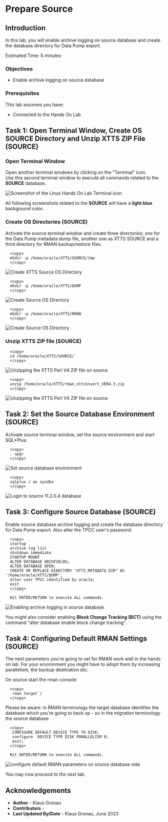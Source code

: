 # Prepare Source 

## Introduction

In this lab, you will enable archive logging on source database and create the database directory for Data Pump export.

Estimated Time: 5 minutes

### Objectives

- Enable archive logging on source database

### Prerequisites

This lab assumes you have:

- Connected to the Hands On Lab

## Task 1: Open Terminal Window, Create OS SOURCE Directory and Unzip XTTS ZIP File (SOURCE)

### Open Terminal Window 
Open another terminal windows by clicking on the "Terminal" icon. <br> 
Use this second terminal window to execute all commands related to the __SOURCE__ database.

![Screenshot of the Linux Hands On Lab Terminal icon](./images/terminal.png " ")

All following screenshots related to the __SOURCE__ will have a __light blue__ background color.



### Create OS Directories (SOURCE)
Activate the source terminal window and create three directories; one for the Data Pump metadata dump file, another one as XTTS SOURCE and a third directory for RMAN backup/restore files.

  ```
    <copy>
    mkdir -p /home/oracle/XTTS/SOURCE/tmp 
    </copy>
  ```
![Create XTTS Source OS Directory](./images/mkdir-xtts-src-os-dir.png " ")

  ```
    <copy>
    mkdir -p /home/oracle/XTTS/DUMP
    </copy>
  ```
![Create Source OS Directory](./images/mkdir-xtts-dump-dir.png " ")

  ```
    <copy>
    mkdir -p /home/oracle/XTTS/RMAN
    </copy>
  ```

![Create Source OS Directory](./images/mkdir-xtts-rman-dir.png " ")


### Unzip XTTS ZIP file (SOURCE)

  ```
    <copy>
    cd /home/oracle/XTTS/SOURCE/
    </copy>
  ```
![Unzipping the XTTS Perl V4 ZIP file on source](./images/change-xtts-src-dir.png " ")

  ```
    <copy>
    unzip /home/oracle/XTTS/rman_xttconvert_VER4.3.zip
    </copy>
  ```
![Unzipping the XTTS Perl V4 ZIP file on source](./images/unzip-xtts-src.png " ")

## Task 2: Set the Source Database Environment (SOURCE)

Activate source terminal window, set the source environment and start SQL*Plus:

  ```
    <copy>
    . upgr
    </copy>
 ```
![Set source database environment](./images/source-src-env.png " ")

  ```
    <copy>
    sqlplus / as sysdba
    </copy>
 ```
![Login to source 11.2.0.4 database](./images/start-sqlplus-src.png " ")


## Task 3: Configure Source Database (SOURCE)
Enable source database archive logging and create the database directory for Data Pump export. Also alter the TPCC user's password:


  ```
    <copy>
    startup
    archive log list
    shutdown immediate
    STARTUP MOUNT
    ALTER DATABASE ARCHIVELOG;
    ALTER DATABASE OPEN;
    CREATE OR REPLACE DIRECTORY "XTTS_METADATA_DIR" AS '/home/oracle/XTTS/DUMP';
    alter user TPCC identified by oracle;
    exit
    </copy>

    Hit ENTER/RETURN to execute ALL commands.
  ```

![Enabling archive logging in source database](./images/start-src-db-enable-archive.png " ")

You might also consider enabling __Block Change Tracking (BCT)__ using the command "alter database enable block change tracking".

## Task 4: Configuring Default RMAN Settings (SOURCE)
The next parameters you're going to set for RMAN work well in the hands on lab. For your environment you might have to adopt them by increasing parallelism, the backup destination etc.

On source start the rman console: 

  ```
    <copy>
     rman target /
    </copy>
  ```

Please be aware:
in RMAN terminology the target database identifies the database which you're going to back up - so in the migration terminology the source database

  ```
    <copy>
     CONFIGURE DEFAULT DEVICE TYPE TO DISK;
     configure  DEVICE TYPE DISK PARALLELISM 8;
     exit;
    </copy>

    Hit ENTER/RETURN to execute ALL commands.
  ```

![configure default RMAN parameters on source database side](./images/rman-default-target-settings.png " ")


You may now *proceed to the next lab*.


## Acknowledgements
* **Author** - Klaus Gronau
* **Contributors** -  
* **Last Updated By/Date** - Klaus Gronau, June 2023
